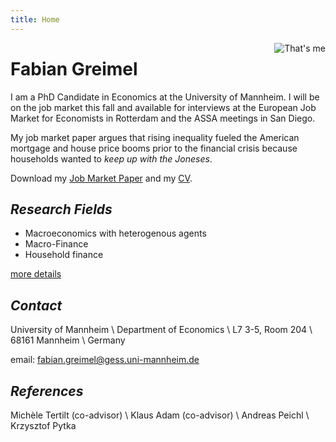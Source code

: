 ```yaml
---
title: Home
---
```


<img class="circular--square" src=/static/portrait.jpg style="max-width:35%;min-width:40px;float:right;" alt="That's me" />


# Fabian Greimel

I am a PhD Candidate in Economics at the University of Mannheim. I will be on the job market this fall and available for interviews at the European Job Market for Economists in Rotterdam and the ASSA meetings in San Diego.

My job market paper argues that rising inequality fueled the American mortgage and house price booms prior to the financial crisis because households wanted to _keep up with the Joneses_.

Download my [Job Market Paper](https://gitlab.com/drechsel-grau-greimel/public/builds/artifacts/master/raw/falling-behind/paper/falling-behind-paper.pdf?job=compile_pdf_slides) and my [CV](/static/CV.pdf).

## _Research Fields_

* Macroeconomics with heterogenous agents
* Macro-Finance
* Household finance

 [more details](/research/)

## _Contact_

University of Mannheim \\
Department of Economics \\
L7 3-5, Room 204 \\
68161 Mannheim \\
Germany

email: fabian.greimel@gess.uni-mannheim.de

## _References_

Michèle Tertilt (co-advisor) \\
Klaus Adam (co-advisor) \\
Andreas Peichl \\
Krzysztof Pytka